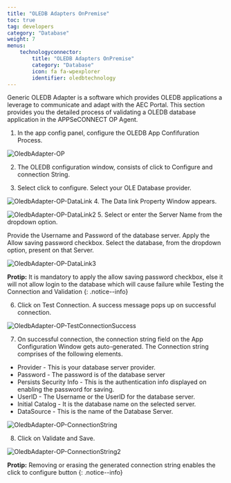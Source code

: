 ```yaml
---
title: "OLEDB Adapters OnPremise"
toc: true
tag: developers
category: "Database"
weight: 7
menus: 
    technologyconnector:
        title: "OLEDB Adapters OnPremise"
        category: "Database"
        icon: fa fa-wpexplorer
        identifier: oledbtechnology
---
```


Generic OLEDB Adapter is a software which provides OLEDB applications a leverage to communicate and adapt with the AEC Portal. This section provides you the detailed process of validating a OLEDB database application in the APPSeCONNECT OP Agent.

1. In the app config panel, configure the OLEDB App Confifuration Process.

![OledbAdapter-OP](/staticfiles/connectors/media/technology-connector/OledbAdapter-OP.png)

2. The OLEDB configuration window, consists of click to Configure and connection String.

3. Select click to configure. Select your OLE Database provider.

![OledbAdapter-OP-DataLink](/staticfiles/connectors/media/technology-connector/OledbAdapter-OP-DataLink.png)
4. The Data link Property Window appears. 

![OledbAdapter-OP-DataLink2](/staticfiles/connectors/media/technology-connector/OledbAdapter-OP-DataLink2.png)
5. Select or enter the Server Name from the dropdown option. 

Provide the Username and Password of the database server. Apply the Allow saving password checkbox. 
Select the database, from the dropdown option, present on that Server.

![OledbAdapter-OP-DataLink3](/staticfiles/connectors/media/technology-connector/OledbAdapter-OP-DataLink3.png)

**Protip:** It is mandatory to apply the allow saving password checkbox, else it will not allow login to the database which will cause failure while 
Testing the Connection and Validation 
{: .notice--info}

6. Click on Test Connection. A success message pops up on successful connection. 

![OledbAdapter-OP-TestConnectionSuccess](/staticfiles/connectors/media/technology-connector/OledbAdapter-OP-TestConnectionSuccess.png)

7. On successful connection, the connection string field on the App Configuration Window gets auto-generated.
The Connection string comprises of the following elements.

* Provider - This is your database server provider.
* Password - The password is of the database server
* Persists Security Info - This is the authentication info displayed on enabling the password for saving.
* UserID - The Username or the UserID for the database server.
* Initial Catalog - It is the database name on the selected server.	
* DataSource - This is the name of the Database Server.

![OledbAdapter-OP-ConnectionString](/staticfiles/connectors/media/technology-connector/OledbAdapter-OP-ConnectionString.png)

8. Click on Validate and Save.

![OledbAdapter-OP-ConnectionString2](/staticfiles/connectors/media/technology-connector/OledbAdapter-OP-ConnectionString2.png)

**Protip:** Removing or erasing the generated connection string enables the click to configure button 
{: .notice--info}

